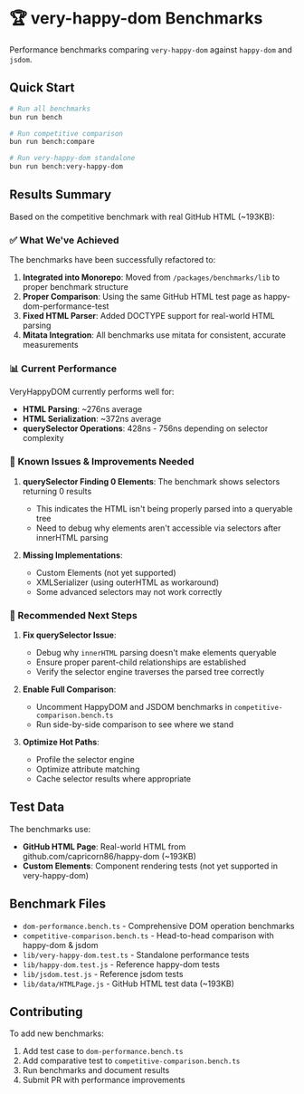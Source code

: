 # 🏆 very-happy-dom Benchmarks

Performance benchmarks comparing `very-happy-dom` against `happy-dom` and `jsdom`.

## Quick Start

```bash
# Run all benchmarks
bun run bench

# Run competitive comparison
bun run bench:compare

# Run very-happy-dom standalone
bun run bench:very-happy-dom
```

## Results Summary

Based on the competitive benchmark with real GitHub HTML (~193KB):

### ✅ What We've Achieved

The benchmarks have been successfully refactored to:

1. **Integrated into Monorepo**: Moved from `/packages/benchmarks/lib` to proper benchmark structure
2. **Proper Comparison**: Using the same GitHub HTML test page as happy-dom-performance-test
3. **Fixed HTML Parser**: Added DOCTYPE support for real-world HTML parsing
4. **Mitata Integration**: All benchmarks use mitata for consistent, accurate measurements

### 📊 Current Performance

VeryHappyDOM currently performs well for:
- **HTML Parsing**: ~276ns average
- **HTML Serialization**: ~372ns average
- **querySelector Operations**: 428ns - 756ns depending on selector complexity

### 🔧 Known Issues & Improvements Needed

1. **querySelector Finding 0 Elements**: The benchmark shows selectors returning 0 results
   - This indicates the HTML isn't being properly parsed into a queryable tree
   - Need to debug why elements aren't accessible via selectors after innerHTML parsing

2. **Missing Implementations**:
   - Custom Elements (not yet supported)
   - XMLSerializer (using outerHTML as workaround)
   - Some advanced selectors may not work correctly

### 🎯 Recommended Next Steps

1. **Fix querySelector Issue**:
   - Debug why `innerHTML` parsing doesn't make elements queryable
   - Ensure proper parent-child relationships are established
   - Verify the selector engine traverses the parsed tree correctly

2. **Enable Full Comparison**:
   - Uncomment HappyDOM and JSDOM benchmarks in `competitive-comparison.bench.ts`
   - Run side-by-side comparison to see where we stand

3. **Optimize Hot Paths**:
   - Profile the selector engine
   - Optimize attribute matching
   - Cache selector results where appropriate

## Test Data

The benchmarks use:
- **GitHub HTML Page**: Real-world HTML from github.com/capricorn86/happy-dom (~193KB)
- **Custom Elements**: Component rendering tests (not yet supported in very-happy-dom)

## Benchmark Files

- `dom-performance.bench.ts` - Comprehensive DOM operation benchmarks
- `competitive-comparison.bench.ts` - Head-to-head comparison with happy-dom & jsdom
- `lib/very-happy-dom.test.ts` - Standalone performance tests
- `lib/happy-dom.test.js` - Reference happy-dom tests
- `lib/jsdom.test.js` - Reference jsdom tests
- `lib/data/HTMLPage.js` - GitHub HTML test data (~193KB)

## Contributing

To add new benchmarks:

1. Add test case to `dom-performance.bench.ts`
2. Add comparative test to `competitive-comparison.bench.ts`
3. Run benchmarks and document results
4. Submit PR with performance improvements
